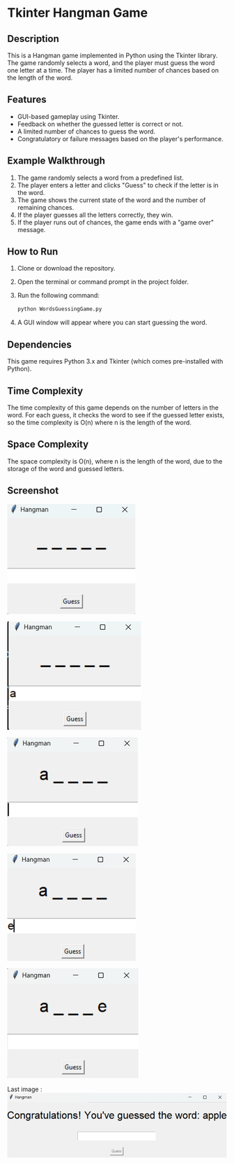 # Tkinter Hangman Game

## Description
This is a Hangman game implemented in Python using the Tkinter library. The game randomly selects a word, and the player must guess the word one letter at a time. The player has a limited number of chances based on the length of the word.

## Features
- GUI-based gameplay using Tkinter.
- Feedback on whether the guessed letter is correct or not.
- A limited number of chances to guess the word.
- Congratulatory or failure messages based on the player's performance.

## Example Walkthrough
1. The game randomly selects a word from a predefined list.
2. The player enters a letter and clicks "Guess" to check if the letter is in the word.
3. The game shows the current state of the word and the number of remaining chances.
4. If the player guesses all the letters correctly, they win.
5. If the player runs out of chances, the game ends with a "game over" message.

## How to Run

1. Clone or download the repository.
2. Open the terminal or command prompt in the project folder.
3. Run the following command:

    ```bash
    python WordsGuessingGame.py
    ```

4. A GUI window will appear where you can start guessing the word.

## Dependencies

This game requires Python 3.x and Tkinter (which comes pre-installed with Python).

## Time Complexity
The time complexity of this game depends on the number of letters in the word. For each guess, it checks the word to see if the guessed letter exists, so the time complexity is O(n) where n is the length of the word.

## Space Complexity
The space complexity is O(n), where n is the length of the word, due to the storage of the word and guessed letters.

## Screenshot

![Hangman Game Screenshot](img1.png)

![Hangman Game Screenshot](img2.png)

![Hangman Game Screenshot](img3.png)

![Hangman Game Screenshot](img4.png)

![Hangman Game Screenshot](img5.png)

Last image :
![Hangman Game Screenshot](congratsImg.png)
